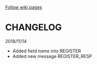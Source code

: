 [Follow wiki pages](https://github.com/MERA-IOT-COURSE/PROTOCOL/wiki)


CHANGELOG
=========

2018/11/14
- Added field *name* into REGISTER
- Added new message REGISTER_RESP
